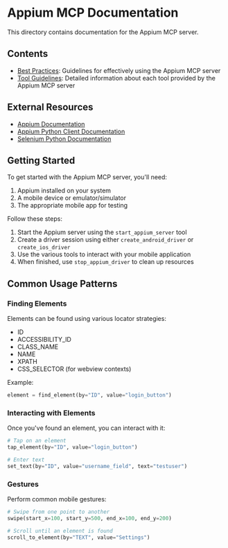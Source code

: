 # Appium MCP Documentation

This directory contains documentation for the Appium MCP server.

## Contents

- [Best Practices](best-practices.md): Guidelines for effectively using the Appium MCP server
- [Tool Guidelines](tool-guidelines.md): Detailed information about each tool provided by the Appium MCP server

## External Resources

- [Appium Documentation](https://appium.io/docs/en/latest/)
- [Appium Python Client Documentation](https://github.com/appium/python-client)
- [Selenium Python Documentation](https://selenium-python.readthedocs.io/)

## Getting Started

To get started with the Appium MCP server, you'll need:

1. Appium installed on your system
2. A mobile device or emulator/simulator
3. The appropriate mobile app for testing

Follow these steps:

1. Start the Appium server using the `start_appium_server` tool
2. Create a driver session using either `create_android_driver` or `create_ios_driver`
3. Use the various tools to interact with your mobile application
4. When finished, use `stop_appium_driver` to clean up resources

## Common Usage Patterns

### Finding Elements

Elements can be found using various locator strategies:

- ID
- ACCESSIBILITY_ID
- CLASS_NAME
- NAME
- XPATH
- CSS_SELECTOR (for webview contexts)

Example:
```python
element = find_element(by="ID", value="login_button")
```

### Interacting with Elements

Once you've found an element, you can interact with it:

```python
# Tap on an element
tap_element(by="ID", value="login_button")

# Enter text
set_text(by="ID", value="username_field", text="testuser")
```

### Gestures

Perform common mobile gestures:

```python
# Swipe from one point to another
swipe(start_x=100, start_y=500, end_x=100, end_y=200)

# Scroll until an element is found
scroll_to_element(by="TEXT", value="Settings")
```
